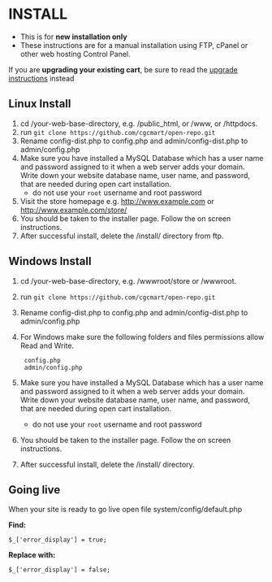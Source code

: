 # INSTALL

* This is for __new installation only__
* These instructions are for a manual installation using FTP, cPanel or other web hosting Control Panel.


If you are __upgrading your existing cart__, be sure to read the [upgrade instructions](UPGRADE.md) instead


## Linux Install

1. cd /your-web-base-directory, e.g. /public_html, or /www, or /httpdocs.
2. run `git clone https://github.com/cgcmart/open-repo.git`
3. Rename config-dist.php to config.php and admin/config-dist.php to admin/config.php
4. Make sure you have installed a MySQL Database which has a user name and password assigned to it when a web server adds your domain. Write down your website database name, user name, and password, that are needed during open cart installation.
	* do not use your `root` username and root password
5. Visit the store homepage e.g. http://www.example.com or http://www.example.com/store/
6. You should be taken to the installer page. Follow the on screen instructions.
7. After successful install, delete the /install/ directory from ftp.

## Windows Install

1. cd /your-web-base-directory,  e.g. /wwwroot/store or /wwwroot.
2. run `git clone https://github.com/cgcmart/open-repo.git`
3. Rename config-dist.php to config.php and admin/config-dist.php to admin/config.php
4. For Windows make sure the following folders and files permissions allow Read and Write.

		config.php
		admin/config.php

5. Make sure you have installed a MySQL Database which has a user name and password assigned to it when a web server adds your domain. Write down your website database name, user name, and password, that are needed during open cart installation.
	* do not use your `root` username and root password
6. You should be taken to the installer page. Follow the on screen instructions.
7. After successful install, delete the /install/ directory.

## Going live
When your site is ready to go live open file system/config/default.php 

**Find:**

`$_['error_display'] = true;`

**Replace with:**

`$_['error_display'] = false;`